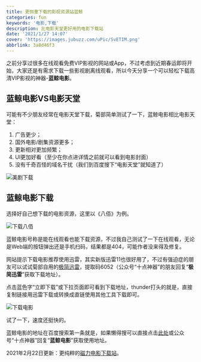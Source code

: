 ```yaml
---
title: 更侧重下载的影视资源站蓝鲸
categories: fun
keywords: '电影,下载'
description: 比电影天堂更好用的电影下载站
date: '2021/1/27 14:07'
cover: 'https://images.jubuzz.com/uPic/SvETIM.png'
abbrlink: 3a8d46f3
---
```


之前分享过很多在线观看免费VIP影视的网站或App，不过考虑到近期春运即将开始，大家还是有需求下载一些影视剧离线观看，所以今天分享一个可以轻松下载高清VIP影视的神器-**蓝鲸电影**。

## 蓝鲸电影VS电影天堂

可能有不少朋友经常在电影天堂下载，菊部简单测试了一下，蓝鲸电影相比电影天堂：

1. 广告更少；
2. 国外电影/剧集资源更多；
3. 更新相对更加频繁；
4. UI更加好看（至少在你点进详情之前就可以看到电影封面）
5. 没有千奇百怪的域名干扰（我们到百度搜下“电影天堂”就知道了）

![美剧下载](https://images.jubuzz.com/uPic/SvETIM.png)

## 蓝鲸电影下载

选择好自己想下载的电影资源，这里以《八佰》为例。

![下载八佰](https://images.jubuzz.com/uPic/kV7Ies.png)

蓝鲸电影号称是能在线观看也能下载资源，不过我自己测试了一下在线观看，无论是Web端的按钮弹出还是手机扫码，结果都是404，可能作者没来得及修复。

网站提示下载电影推荐使用迅雷，其实新版迅雷11也很好用了，不过有强迫症的朋友可以试试菊部自用的[极简迅雷](http://share.jubuzz.com/f/18034009-453113986-813cd3)，提取码6052（公众号“十点神器”的朋友回复“**极简迅雷**”获取下载地址）。

点击蓝色字“立即下载”或下拉页面即可看到下载地址，thunder打头的就是，直接复制链接用迅雷下载或转换成直链使用其他工具下载即可。

![下载电影](https://images.jubuzz.com/uPic/Pwa2gJ.png)

试了一下，速度还挺快的。

蓝鲸电影的地址在百度搜索第一条就是，如果懒得搜可以直接点击[此处](https://www.ljmovie.com/)或公众号“十点神器”回复“**蓝鲸电影**”获取使用地址。

2021年2月22日更新：更纯粹的[磁力电影下载站](https://www.jubuzz.com/fun/f7f15c0b.html)。